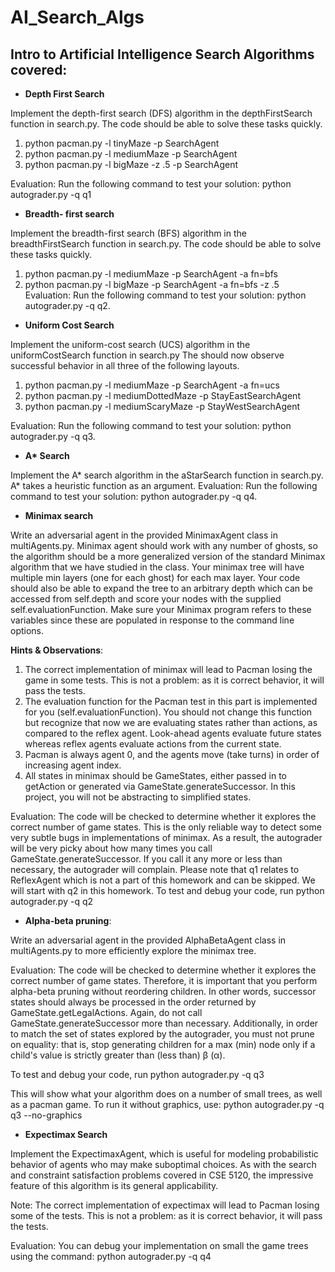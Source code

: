 # AI_Search_Algs
## Intro to Artificial Intelligence Search Algorithms covered:
- **Depth First Search**

Implement the depth-first search (DFS) algorithm in the depthFirstSearch function in search.py.
The code should be able to solve these tasks quickly.
1.	python pacman.py -l tinyMaze -p SearchAgent
2.	python pacman.py -l mediumMaze -p SearchAgent
3.	python pacman.py -l bigMaze -z .5 -p SearchAgent

Evaluation: Run the following command to test your solution: python autograder.py -q q1

- **Breadth- first search**

Implement the breadth-first search (BFS) algorithm in the breadthFirstSearch function in search.py.
The code should be able to solve these tasks quickly.
1.	python pacman.py -l mediumMaze -p SearchAgent -a fn=bfs
2.	python pacman.py -l bigMaze -p SearchAgent -a fn=bfs -z .5
Evaluation: Run the following command to test your solution: python autograder.py -q q2. 

- **Uniform Cost Search**

Implement the uniform-cost search (UCS) algorithm in the uniformCostSearch function in search.py 
The should now observe successful behavior in all three of the following layouts.
1.	python pacman.py -l mediumMaze -p SearchAgent -a fn=ucs
2.	python pacman.py -l mediumDottedMaze -p StayEastSearchAgent
3.	python pacman.py -l mediumScaryMaze -p StayWestSearchAgent

Evaluation: Run the following command to test your solution: python autograder.py -q q3.

- **A\* Search**

Implement the A* search algorithm in the aStarSearch function in search.py. A* takes a heuristic function as an argument.
Evaluation: Run the following command to test your solution: python autograder.py -q q4. 

- **Minimax search**

Write an adversarial agent in the provided MinimaxAgent class in multiAgents.py.
Minimax agent should work with any number of ghosts, so the algorithm should be a more generalized version of the standard Minimax algorithm that we have studied in the class. Your minimax tree will have multiple min layers (one for each ghost) for each max layer. Your code should also be able to expand the tree to an arbitrary depth which can be accessed from self.depth and score your nodes with the supplied self.evaluationFunction. Make sure your Minimax program refers to these variables since these are populated in response to the command line options.
  
**Hints & Observations**:
1.  The correct implementation of minimax will lead to Pacman losing the game in some tests. This is not a problem: as it is correct behavior, it will pass the tests.
2.  The evaluation function for the Pacman test in this part is implemented for you (self.evaluationFunction). You should not change this function but recognize that now we are evaluating states rather than actions, as compared to the reflex agent. Look-ahead agents evaluate future states whereas reflex agents evaluate actions from the current state.
3.  Pacman is always agent 0, and the agents move (take turns) in order of increasing agent index.
4.  All states in minimax should be GameStates, either passed in to getAction or generated via GameState.generateSuccessor. In this project, you will not be abstracting to simplified states.

Evaluation: The code will be checked to determine whether it explores the correct number of game states. This is the only reliable way to detect some very subtle bugs in implementations of minimax. As a result, the autograder will be very picky about how many times you call GameState.generateSuccessor. If you call it any more or less than necessary, the autograder will complain. Please note that q1 relates to ReflexAgent which is not a part of this homework and can be skipped. We will start with q2 in this homework. To test and debug your code, run python autograder.py -q q2

- **Alpha-beta pruning**:

Write an adversarial agent in the provided AlphaBetaAgent class in multiAgents.py to more efficiently explore the minimax tree. 

Evaluation: The code will be checked to determine whether it explores the correct number of game states. Therefore, it is important that you perform alpha-beta pruning without reordering children. In other words, successor states should always be processed in the order returned by GameState.getLegalActions. Again, do not call GameState.generateSuccessor more than necessary. Additionally, in order to match the set of states explored by the autograder, you must not prune on equality: that is, stop generating children for a max (min) node only if a child's value is strictly greater than (less than) β (α).

To test and debug your code, run
python autograder.py -q q3

This will show what your algorithm does on a number of small trees, as well as a pacman game. To run it without graphics, use:
python autograder.py -q q3 --no-graphics

- **Expectimax Search**

Implement the ExpectimaxAgent, which is useful for modeling probabilistic behavior of agents who may make suboptimal choices. As with the search and constraint satisfaction problems covered in CSE 5120, the impressive feature of this algorithm is its general applicability. 

Note: The correct implementation of expectimax will lead to Pacman losing some of the tests. This is not a problem: as it is correct behavior, it will pass the tests.

Evaluation: You can debug your implementation on small the game trees using the command:
python autograder.py -q q4
